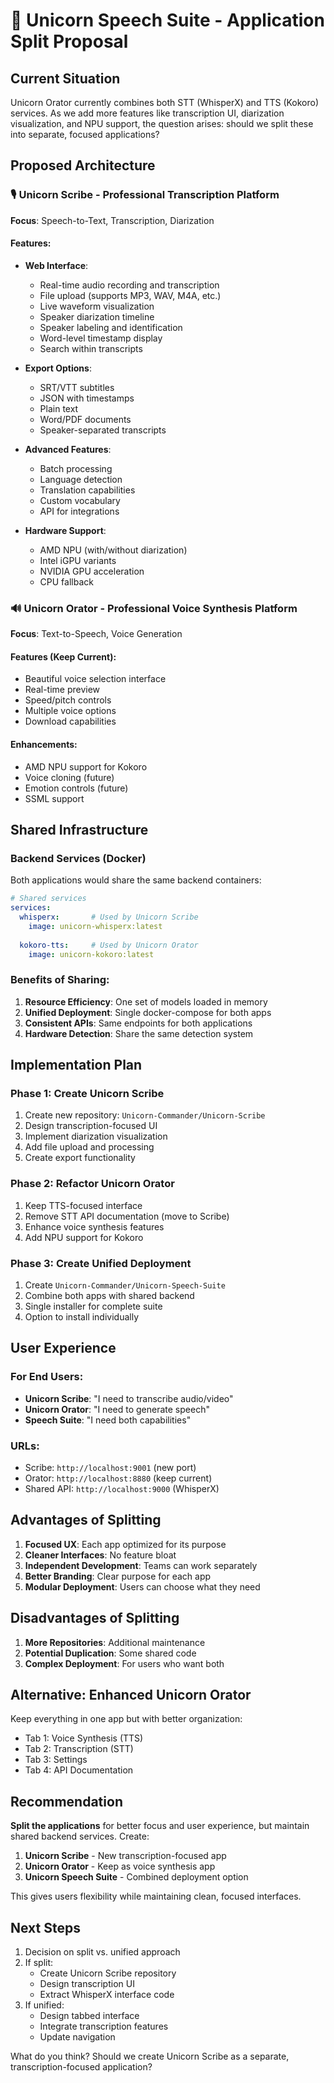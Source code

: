# 🦄 Unicorn Speech Suite - Application Split Proposal

## Current Situation
Unicorn Orator currently combines both STT (WhisperX) and TTS (Kokoro) services. As we add more features like transcription UI, diarization visualization, and NPU support, the question arises: should we split these into separate, focused applications?

## Proposed Architecture

### 🎙️ **Unicorn Scribe** - Professional Transcription Platform
**Focus**: Speech-to-Text, Transcription, Diarization

#### Features:
- **Web Interface**:
  - Real-time audio recording and transcription
  - File upload (supports MP3, WAV, M4A, etc.)
  - Live waveform visualization
  - Speaker diarization timeline
  - Speaker labeling and identification
  - Word-level timestamp display
  - Search within transcripts
  
- **Export Options**:
  - SRT/VTT subtitles
  - JSON with timestamps
  - Plain text
  - Word/PDF documents
  - Speaker-separated transcripts

- **Advanced Features**:
  - Batch processing
  - Language detection
  - Translation capabilities
  - Custom vocabulary
  - API for integrations

- **Hardware Support**:
  - AMD NPU (with/without diarization)
  - Intel iGPU variants
  - NVIDIA GPU acceleration
  - CPU fallback

### 🔊 **Unicorn Orator** - Professional Voice Synthesis Platform
**Focus**: Text-to-Speech, Voice Generation

#### Features (Keep Current):
- Beautiful voice selection interface
- Real-time preview
- Speed/pitch controls
- Multiple voice options
- Download capabilities

#### Enhancements:
- AMD NPU support for Kokoro
- Voice cloning (future)
- Emotion controls (future)
- SSML support

## Shared Infrastructure

### Backend Services (Docker)
Both applications would share the same backend containers:
```yaml
# Shared services
services:
  whisperx:       # Used by Unicorn Scribe
    image: unicorn-whisperx:latest
    
  kokoro-tts:     # Used by Unicorn Orator
    image: unicorn-kokoro:latest
```

### Benefits of Sharing:
1. **Resource Efficiency**: One set of models loaded in memory
2. **Unified Deployment**: Single docker-compose for both apps
3. **Consistent APIs**: Same endpoints for both applications
4. **Hardware Detection**: Share the same detection system

## Implementation Plan

### Phase 1: Create Unicorn Scribe
1. Create new repository: `Unicorn-Commander/Unicorn-Scribe`
2. Design transcription-focused UI
3. Implement diarization visualization
4. Add file upload and processing
5. Create export functionality

### Phase 2: Refactor Unicorn Orator
1. Keep TTS-focused interface
2. Remove STT API documentation (move to Scribe)
3. Enhance voice synthesis features
4. Add NPU support for Kokoro

### Phase 3: Create Unified Deployment
1. Create `Unicorn-Commander/Unicorn-Speech-Suite`
2. Combine both apps with shared backend
3. Single installer for complete suite
4. Option to install individually

## User Experience

### For End Users:
- **Unicorn Scribe**: "I need to transcribe audio/video"
- **Unicorn Orator**: "I need to generate speech"
- **Speech Suite**: "I need both capabilities"

### URLs:
- Scribe: `http://localhost:9001` (new port)
- Orator: `http://localhost:8880` (keep current)
- Shared API: `http://localhost:9000` (WhisperX)

## Advantages of Splitting

1. **Focused UX**: Each app optimized for its purpose
2. **Cleaner Interfaces**: No feature bloat
3. **Independent Development**: Teams can work separately
4. **Better Branding**: Clear purpose for each app
5. **Modular Deployment**: Users can choose what they need

## Disadvantages of Splitting

1. **More Repositories**: Additional maintenance
2. **Potential Duplication**: Some shared code
3. **Complex Deployment**: For users who want both

## Alternative: Enhanced Unicorn Orator

Keep everything in one app but with better organization:
- Tab 1: Voice Synthesis (TTS)
- Tab 2: Transcription (STT)
- Tab 3: Settings
- Tab 4: API Documentation

## Recommendation

**Split the applications** for better focus and user experience, but maintain shared backend services. Create:

1. **Unicorn Scribe** - New transcription-focused app
2. **Unicorn Orator** - Keep as voice synthesis app
3. **Unicorn Speech Suite** - Combined deployment option

This gives users flexibility while maintaining clean, focused interfaces.

## Next Steps

1. Decision on split vs. unified approach
2. If split:
   - Create Unicorn Scribe repository
   - Design transcription UI
   - Extract WhisperX interface code
3. If unified:
   - Design tabbed interface
   - Integrate transcription features
   - Update navigation

What do you think? Should we create Unicorn Scribe as a separate, transcription-focused application?
